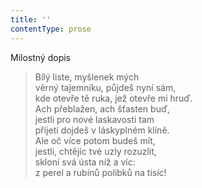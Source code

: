 ```yaml
---
title: ''
contentType: prose
---
```


Milostný dopis

> Bílý liste, myšlenek mých  
> věrný tajemníku, půjdeš nyní sám,  
> kde otevře tě ruka, jež otevře mi hruď.  
> Ach přeblažen, ach šťasten buď,  
> jestli pro nové laskavosti tam  
> přijetí dojdeš v láskyplném klíně.  
> Ale oč více potom budeš mít,  
> jestli, chtějíc tvé uzly rozuzlit,  
> skloní svá ústa níž a víc:  
> z perel a rubínů polibků na tisíc!
